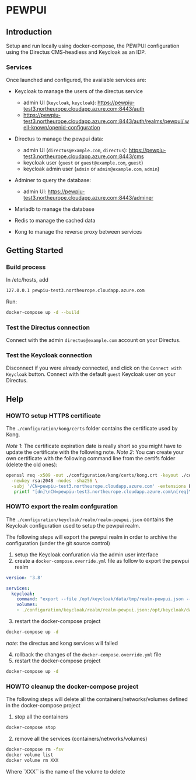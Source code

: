 # PEWPUI

## Introduction

Setup and run locally using docker-compose, the PEWPUI configuration using the Directus CMS-headless and Keycloak as an IDP.

### Services

Once launched and configured, the available services are:

* Keycloak to manage the users of the directus service
  * admin UI (`keycloak`, `keycloak`): https://pewpiu-test3.northeurope.cloudapp.azure.com:8443/auth
  * https://pewpiu-test3.northeurope.cloudapp.azure.com:8443/auth/realms/pewpui/.well-known/openid-configuration

* Directus to manage the pewpui data:
  * admin UI (`directus@example.com`, `directus`): https://pewpiu-test3.northeurope.cloudapp.azure.com:8443/cms
  * keycloak user (`guest` or `guest@example.com`, `guest`)
  * keycloak admin user (`admin` or `admin@example.com`, `admin`)

* Adminer to query the database:  
  * admin UI: https://pewpiu-test3.northeurope.cloudapp.azure.com:8443/adminer

* Mariadb to manage the database

* Redis to manage the cached data

* Kong to manage the reverse proxy between services
  
## Getting Started

### Build process

In /etc/hosts, add

```bash
127.0.0.1 pewpiu-test3.northeurope.cloudapp.azure.com
```

Run:

```bash
docker-compose up -d --build
```

### Test the Directus connection

Connect with the admin `directus@example.com` account on your Directus.

### Test the Keycloak connection

Disconnect if you were already connected, and click on the `Connect with Keycloak` button.
Connect with the default `guest` Keycloak user on your Directus.

## Help

### HOWTO setup HTTPS certificate

The `./configuration/kong/certs` folder contains the certificate used by Kong.

_Note 1_: The certificate expiration date is really short so you might have to update the certificate with the following note.
_Note 2_: You can create your own certificate with the following command line from the certifs folder (delete the old ones):

```sh
openssl req -x509 -out ./configuration/kong/certs/kong.crt -keyout ./configuration/kong/certs/kong.key \
  -newkey rsa:2048 -nodes -sha256 \
  -subj '/CN=pewpiu-test3.northeurope.cloudapp.azure.com' -extensions EXT -config <( \
   printf "[dn]\nCN=pewpiu-test3.northeurope.cloudapp.azure.com\n[req]\ndistinguished_name = dn\n[EXT]\nsubjectAltName=DNS:pewpiu-test3.northeurope.cloudapp.azure.com\nkeyUsage=digitalSignature\nextendedKeyUsage=serverAuth")
```

### HOWTO export the realm confguration

The `./configuration/keycloak/realm/realm-pewpui.json` contains the Keycloak configuration used to setup the pewpui realm.

The following steps will export the pewpui realm in order to archive the configuration (under the git source control)

1. setup the Keycloak confuration via the admin user interface
2. create a `docker-compose.override.yml` file as follow to export the pewpui realm

```yaml
version: '3.8'

services:
  keycloak:
    command: "export --file /opt/keycloak/data/tmp/realm-pewpui.json --realm pewpui --users realm_file"
    volumes:
    - ./configuration/keycloak/realm/realm-pewpui.json:/opt/keycloak/data/tmp/realm-pewpui.json:rw
```

3. restart the docker-compose project

```bash
docker-compose up -d 
```

_note_: the directus and kong services will failed 

4. rollback the changes of the `docker-compose.override.yml` file
5. restart the docker-compose project

```bash
docker-compose up -d 
```

### HOWTO cleanup the docker-compose project

The following steps will delete all the containers/networks/volumes defined in the docker-compose project

1. stop all the containers

  ```bash
  docker-compose stop
  ```

2. remove all the services (containers/networks/volumes)

  ```bash
  docker-compose rm -fsv 
  docker volume list
  docker volume rm XXX
  ```

  Where `XXX`` is the name of the volume to delete
